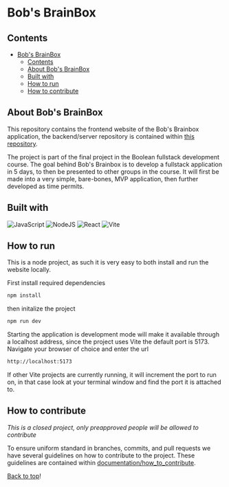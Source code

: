 # Bob's BrainBox

## Contents

- [Bob's BrainBox](#bobs-brainbox)
  - [Contents](#contents)
  - [About Bob's BrainBox](#about-bobs-brainbox)
  - [Built with](#built-with)
  - [How to run](#how-to-run)
  - [How to contribute](#how-to-contribute)

## About Bob's BrainBox

This repository contains the frontend website of the Bob's Brainbox application, the backend/server repository is contained within [this repository](https://github.com/ScandiumSG/Boolean-Quizapp-backend).

The project is part of the final project in the Boolean fullstack development course. The goal behind Bob's Brainbox is to develop a fullstack application in 5 days, to then be presented to other groups in the course. It will first be made into a very simple, bare-bones, MVP application, then further developed as time permits.

## Built with
![JavaScript](https://img.shields.io/badge/javascript-%23323330.svg?style=for-the-badge&logo=javascript&logoColor=%23F7DF1E)
![NodeJS](https://img.shields.io/badge/node.js-6DA55F?style=for-the-badge&logo=node.js&logoColor=white)
![React](https://img.shields.io/badge/React-20232A?style=for-the-badge&logo=react&logoColor=61DAFB)
![Vite](https://img.shields.io/badge/vite-%23646CFF.svg?style=for-the-badge&logo=vite&logoColor=white)

## How to run

This is a node project, as such it is very easy to both install and run the website locally.

First install required dependencies

```bash
npm install
```

then initalize the project

```bash
npm run dev
```

Starting the application is development mode will make it available through a localhost address, since the project uses Vite the default port is 5173. Navigate your browser of choice and enter the url 
```bash
http://localhost:5173
```

If other Vite projects are currently running, it will increment the port to run on, in that case look at your terminal window and find the port it is attached to.

## How to contribute

*This is a closed project, only preapproved people will be allowed to contribute*

To ensure uniform standard in branches, commits, and pull requests we have several guidelines on how to contribute to the project. These guidelines are contained within [documentation/how_to_contribute](./documentation/how_to_contribute.md).

[Back to top](#bobs-brainbox)!